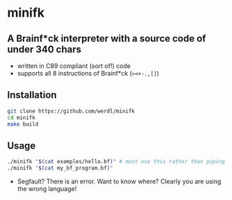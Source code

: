 # minifk
## A Brainf*ck interpreter with a source code of under 340 chars
- written in C89 compliant (sort of!) code
- supports all 8 instructions of Brainf*ck (`><+-.,[]`)

## Installation
```bash
git clone https://github.com/werdl/minifk
cd minifk
make build
```

## Usage
```bash
./minifk "$(cat examples/hello.bf)" # must use this rather than piping as Brainf*ck programs contain shell-problematic chars
./minifk "$(cat my_bf_program.bf)"
```
- Segfault? There is an error. Want to know where? Clearly you are using the wrong language!